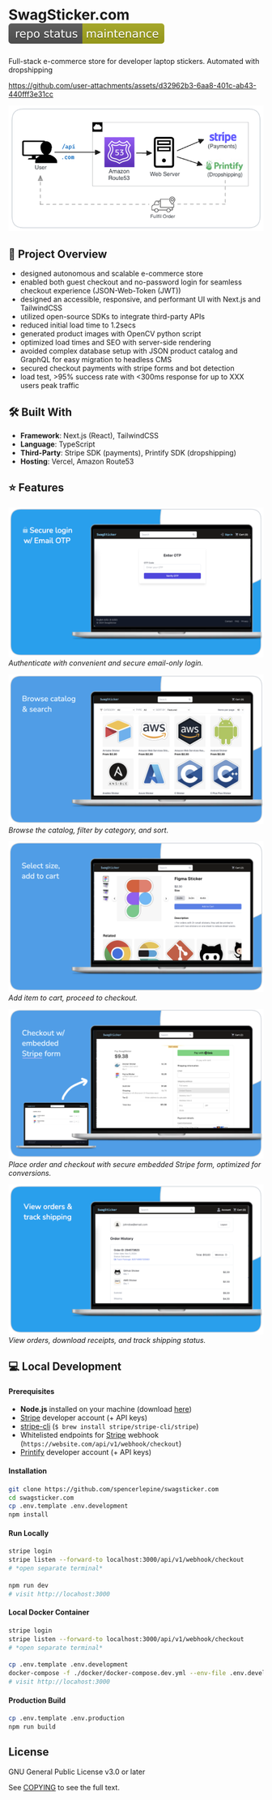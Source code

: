 # SwagSticker.com ![Repo Status Badge](./.github/status-maintained-badge.svg)

Full-stack e-commerce store for developer laptop stickers. Automated with dropshipping

https://github.com/user-attachments/assets/d32962b3-6aa8-401c-ab43-440fff3e31cc

<img width="800px" style="margin:auto" src="./.github/swagsticker.com-system-diagram.png" alt="SwagSticker.com system diagram">

## 🎯 Project Overview

<!-- TODO_README -->

- designed autonomous and scalable e-commerce store
- enabled both guest checkout and no-password login for seamless checkout experience (JSON-Web-Token (JWT))
- designed an accessible, responsive, and performant UI with Next.js and TailwindCSS
- utilized open-source SDKs to integrate third-party APIs
- reduced initial load time to 1.2secs
- generated product images with OpenCV python script
- optimized load times and SEO with server-side rendering
- avoided complex database setup with JSON product catalog and GraphQL for easy migration to headless CMS
- secured checkout payments with stripe forms and bot detection
- load test, >95% success rate with <300ms response for up to XXX users peak traffic

## 🛠️ Built With

- **Framework**: Next.js (React), TailwindCSS
- **Language**: TypeScript
- **Third-Party**: Stripe SDK (payments), Printify SDK (dropshipping)
- **Hosting**: Vercel, Amazon Route53

## ⭐️ Features

![Onboarding Feature](./.github/feature-email-login.png) _Authenticate with convenient and secure email-only login._

![Catalog Feature](./.github/feature-catalog-search.png) _Browse the catalog, filter by category, and sort._

![View Product Feature](./.github/feature-view-product.png)_Add item to cart, proceed to checkout._

![Checkout Feature](./.github/feature-checkout.png) _Place order and checkout with secure embedded Stripe form, optimized for conversions._

![Account Page Feature](./.github/feature-view-orders.png) _View orders, download receipts, and track shipping status._

## 💻 Local Development

#### Prerequisites

- **Node.js** installed on your machine (download [here](https://nodejs.org/en/download))
- [Stripe](https://stripe.com) developer account (+ API keys)
- [stripe-cli](https://github.com/stripe/stripe-cli) (`$ brew install stripe/stripe-cli/stripe`)
- Whitelisted endpoints for [Stripe](https://dashboard.stripe.com) webhook (`https://website.com/api/v1/webhook/checkout`)
- [Printify](https://printify.com) developer account (+ API keys)

#### Installation

```sh
git clone https://github.com/spencerlepine/swagsticker.com
cd swagsticker.com
cp .env.template .env.development
npm install
```

#### Run Locally

```sh
stripe login
stripe listen --forward-to localhost:3000/api/v1/webhook/checkout
# *open separate terminal*

npm run dev
# visit http://locahost:3000
```

#### Local Docker Container

```sh
stripe login
stripe listen --forward-to localhost:3000/api/v1/webhook/checkout
# *open separate terminal*

cp .env.template .env.development
docker-compose -f ./docker/docker-compose.dev.yml --env-file .env.development up --build
# visit http://locahost:3000
```

#### Production Build

```sh
cp .env.template .env.production
npm run build
```

## License

GNU General Public License v3.0 or later

See [COPYING](COPYING) to see the full text.
